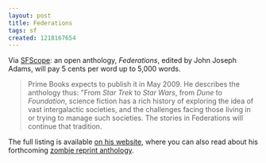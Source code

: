 ```yaml
---
layout: post
title: Federations
tags: sf
created: 1218167654
---
```

<!-- links checked 31-Jan-2015 -->

Via [SFScope](http://sfscope.com/2008/08/john-joseph-adams-announces-op/):  an open anthology, <em>Federations</em>, edited by John Joseph Adams, will pay 5 cents per word up to 5,000 words.

> Prime Books expects to publish it in May 2009. He describes the anthology thus: "From *Star Trek* to *Star Wars*, from *Dune* to *Foundation*, science fiction has a rich history of exploring the idea of vast intergalactic societies, and the challenges facing those living in or trying to manage such societies. The stories in Federations will continue that tradition.

The full listing is available [on his website](http://www.johnjosephadams.com/?p=1630), where you can also read about his forthcoming [zombie reprint anthology](http://www.johnjosephadams.com/?p=1538).
